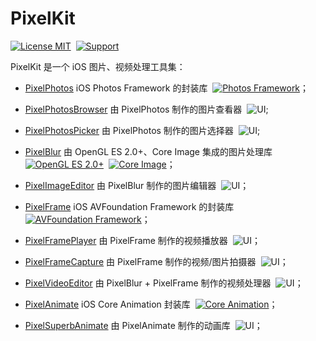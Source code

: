 # PixelKit

[![License MIT](https://img.shields.io/badge/license-MIT-green.svg?longCache=true&style=flat-square)](https://raw.githubusercontent.com/huangwenfei/PixelKit/master/LICENSE)&nbsp; [![Support](https://img.shields.io/badge/support-iOS%208.0%2B%20-blue.svg?longCache=true&style=flat-square)](https://www.apple.com/nl/ios/)&nbsp;

PixelKit 是一个 iOS 图片、视频处理工具集：

- [PixelPhotos]() iOS Photos Framework 的封装库 &nbsp;[![Photos Framework](https://img.shields.io/badge/iOS-Photos%20Framework-8344E9.svg?longCache=true&style=flat-square)](https://developer.apple.com/documentation/photos)；
- [PixelPhotosBrowser](null) 由 PixelPhotos 制作的图片查看器 &nbsp;![UI](https://img.shields.io/badge/%20UI%20%e7%ba%a7-YES-00C8D7.svg?longCache=true&style=flat-square);
- [PixelPhotosPicker](null) 由 PixelPhotos 制作的图片选择器 &nbsp;![UI](https://img.shields.io/badge/%20UI%20%e7%ba%a7-YES-00C8D7.svg?longCache=true&style=flat-square);

- [PixelBlur](null) 由 OpenGL ES 2.0+、Core Image 集成的图片处理库 &nbsp;[![OpenGL ES 2.0+](https://img.shields.io/badge/iOS-OpenGL%20ES%202.0%2B-8344E9.svg?longCache=true&style=flat-square)](https://developer.apple.com/documentation/opengles)&nbsp; [![Core Image](https://img.shields.io/badge/iOS-Core%20Image-8344E9.svg?longCache=true&style=flat-square)](https://developer.apple.com/documentation/coreimage)；
- [PixelImageEditor](null) 由 PixelBlur 制作的图片编辑器 &nbsp;![UI](https://img.shields.io/badge/%20UI%20%e7%ba%a7-YES-00C8D7.svg?longCache=true&style=flat-square)；

- [PixelFrame](null) iOS AVFoundation Framework 的封装库 &nbsp;[![AVFoundation Framework](https://img.shields.io/badge/iOS-AVFoundation%20Framework-8344E9.svg?longCache=true&style=flat-square)](https://developer.apple.com/documentation/avfoundation)；
- [PixelFramePlayer](null) 由 PixelFrame 制作的视频播放器 &nbsp;![UI](https://img.shields.io/badge/%20UI%20%e7%ba%a7-YES-00C8D7.svg?longCache=true&style=flat-square)；
- [PixelFrameCapture](null) 由 PixelFrame 制作的视频/图片拍摄器 &nbsp;![UI](https://img.shields.io/badge/%20UI%20%e7%ba%a7-YES-00C8D7.svg?longCache=true&style=flat-square)；
- [PixelVideoEditor](null) 由 PixelBlur + PixelFrame 制作的视频处理器 &nbsp;![UI](https://img.shields.io/badge/%20UI%20%e7%ba%a7-YES-00C8D7.svg?longCache=true&style=flat-square)；

- [PixelAnimate](null) iOS Core Animation 封装库 &nbsp;[![Core Animation](https://img.shields.io/badge/iOS-Core%20Animation-8344E9.svg?longCache=true&style=flat-square)](https://developer.apple.com/documentation/coreimage)；
- [PixelSuperbAnimate](null) 由 PixelAnimate 制作的动画库 &nbsp;![UI](https://img.shields.io/badge/%20UI%20%e7%ba%a7-YES-00C8D7.svg?longCache=true&style=flat-square)；
